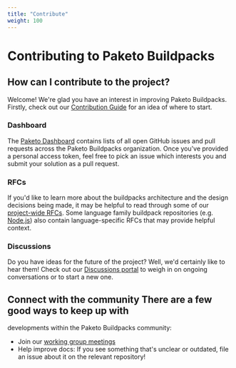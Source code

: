 ```yaml
---
title: "Contribute"
weight: 100
---
```


# Contributing to Paketo Buildpacks

## How can I contribute to the project?
Welcome! We're glad you have an interest in improving Paketo Buildpacks.
Firstly, check out our [Contribution
Guide](https://github.com/paketo-buildpacks/.github/blob/main/CONTRIBUTING.md)
for an idea of where to start.

### Dashboard
The [Paketo Dashboard](https://dashboard.paketo.io/) contains lists of all open
GitHub issues and pull requests across the Paketo Buildpacks organization. Once you've
provided a personal access token, feel free to pick an issue which interests
you and submit your solution as a pull request.

### RFCs

If you'd like to learn more about the buildpacks architecture and the design
decisions being made, it may be helpful to read through some of our
[project-wide RFCs](https://github.com/paketo-buildpacks/rfcs). Some language
family buildpack repositories (e.g.
[Node.js](https://github.com/paketo-buildpacks/nodejs/tree/main/rfcs)) also
contain language-specific RFCs that may provide helpful context.

### Discussions

Do you have ideas for the future of the project? Well, we'd certainly like to
hear them! Check out our [Discussions
portal](https://github.com/paketo-buildpacks/feedback/discussions) to weigh in
on ongoing conversations or to start a new one.


## Connect with the community There are a few good ways to keep up with
developments within the Paketo Buildpacks community:
- Join our [working group
  meetings](https://github.com/paketo-buildpacks/community#working-group-meetings)
- Help improve docs: If you see something that's unclear or outdated, file an
  issue about it on the relevant repository!


